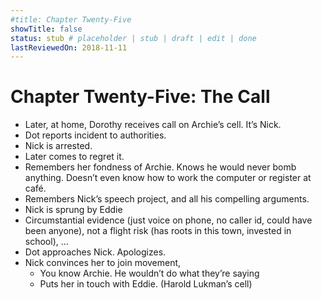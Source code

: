 ```yaml
---
#title: Chapter Twenty-Five
showTitle: false
status: stub # placeholder | stub | draft | edit | done
lastReviewedOn: 2018-11-11
---
```


# Chapter Twenty-Five: The Call

* Later, at home, Dorothy receives call on Archie’s cell. It’s Nick.
* Dot reports incident to authorities.
* Nick is arrested.
* Later comes to regret it. 
* Remembers her fondness of Archie. Knows he would never bomb anything. Doesn’t even know how to work the computer or register at café.
* Remembers Nick’s speech project, and all his compelling arguments.
* Nick is sprung by Eddie
* Circumstantial evidence (just voice on phone, no caller id, could have been anyone), not a flight risk (has roots in this town, invested in school), ...
* Dot approaches Nick. Apologizes.
* Nick convinces her to join movement, 
  * You know Archie. He wouldn’t do what they’re saying
  * Puts her in touch with Eddie. (Harold Lukman’s cell)
